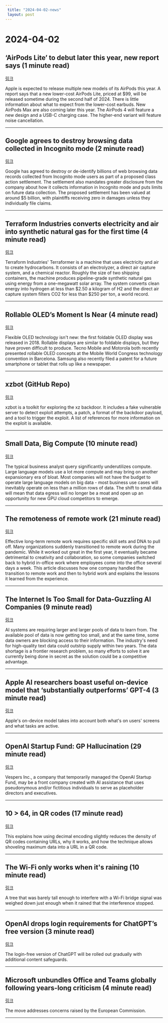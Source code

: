```yaml
---
 title: "2024-04-02-news"
 layout: post
---
```

<h1>2024-04-02</h1><h2>‘AirPods Lite’ to debut later this year, new report says (1 minute read)</h2><p><a href="https://9to5mac.com/2024/04/01/airpods-lite-rumors/?utm_source=tldrnewsletter">링크</a>  </p><p>Apple is expected to release multiple new models of its AirPods this year. A report says that a new lower-cost AirPods Lite, priced at $99, will be released sometime during the second half of 2024. There is little information about what to expect from the lower-cost earbuds. New AirPods Max are also coming later this year. The AirPods 4 will feature a new design and a USB-C charging case. The higher-end variant will feature noise cancellation. </p><hr /><h2>Google agrees to destroy browsing data collected in Incognito mode (2 minute read)</h2><p><a href="https://www.theverge.com/2024/4/1/24117929/google-incognito-browsing-data-delete-class-action-settlement?utm_source=tldrnewsletter">링크</a>  </p><p>Google has agreed to destroy or de-identify billions of web browsing data records collected from Incognito mode users as part of a proposed class action settlement. The settlement also mandates greater disclosure from the company about how it collects information in Incognito mode and puts limits on future data collection. The proposed settlement has been valued at around $5 billion, with plaintiffs receiving zero in damages unless they individually file claims. </p><hr /><h2>Terraform Industries converts electricity and air into synthetic natural gas for the first time (4 minute read)</h2><p><a href="https://techcrunch.com/2024/04/01/terraform-industries-converted-electricity-and-air-into-synthetic-natural-gas/?utm_source=tldrnewsletter">링크</a>  </p><p>Terraform Industries' Terraformer is a machine that uses electricity and air to create hydrocarbons. It consists of an electrolyzer, a direct air capture system, and a chemical reactor. Roughly the size of two shipping containers, the machine produces pipeline-grade synthetic natural gas using energy from a one-megawatt solar array. The system converts clean energy into hydrogen at less than $2.50 a kilogram of H2 and the direct air capture system filters CO2 for less than $250 per ton, a world record. </p><hr /><h2>Rollable OLED’s Moment Is Near (4 minute read)</h2><p><a href="https://spectrum.ieee.org/rollable-smartphone?utm_source=tldrnewsletter">링크</a>  </p><p>Flexible OLED technology isn't new: the first foldable OLED display was released in 2018. Rollable displays are similar to foldable displays, but they have proven difficult to produce. Tecno Mobile and Motorola both recently presented rollable OLED concepts at the Mobile World Congress technology convention in Barcelona. Samsung also recently filed a patent for a future smartphone or tablet that rolls up like a newspaper. </p><hr /><h2>xzbot (GitHub Repo)</h2><p><a href="https://github.com/amlweems/xzbot?utm_source=tldrnewsletter">링크</a>  </p><p>xzbot is a toolkit for exploring the xz backdoor. It includes a fake vulnerable server to detect exploit attempts, a patch, a format of the backdoor payload, and a tool to trigger the exploit. A list of references for more information on the exploit is available. </p><hr /><h2>Small Data, Big Compute (10 minute read)</h2><p><a href="https://www.moderndescartes.com/essays/small_data_big_compute/?utm_source=tldrnewsletter">링크</a>  </p><p>The typical business analyst query significantly underutilizes compute. Large language models use a lot more compute and may bring on another expansionary era of bloat. Most companies will not have the budget to operate large language models on big data - most business use cases will inevitably operate on less than a million rows of data. The shift to small data will mean that data egress will no longer be a moat and open up an opportunity for new GPU cloud competitors to emerge. </p><hr /><h2>The remoteness of remote work (21 minute read)</h2><p><a href="https://zerodha.tech/blog/remoteness-of-remote-work/?utm_source=tldrnewsletter">링크</a>  </p><p>Effective long-term remote work requires specific skill sets and DNA to pull off. Many organizations suddenly transitioned to remote work during the pandemic. While it worked out great in the first year, it eventually became detrimental to creativity and collaboration, so some companies switched back to hybrid in-office work where employees come into the office several days a week. This article discusses how one company handled the transition to remote work and then to hybrid work and explains the lessons it learned from the experience. </p><hr /><h2>The Internet Is Too Small for Data-Guzzling AI Companies (9 minute read)</h2><p><a href="https://www.wsj.com/tech/ai/ai-training-data-synthetic-openai-anthropic-9230f8d8?st=sl7o5mume69fmvm&amp;reflink=desktopwebshare_permalink&amp;utm_source=tldrnewsletter">링크</a>  </p><p>AI systems are requiring larger and larger pools of data to learn from. The available pool of data is now getting too small, and at the same time, some data owners are blocking access to their information. The industry's need for high-quality text data could outstrip supply within two years. The data shortage is a frontier research problem, so many efforts to solve it are currently being done in secret as the solution could be a competitive advantage. </p><hr /><h2>Apple AI researchers boast useful on-device model that ‘substantially outperforms’ GPT-4 (3 minute read)</h2><p><a href="https://9to5mac.com/2024/04/01/apple-ai-gpt-4/?utm_source=tldrnewsletter">링크</a>  </p><p>Apple's on-device model takes into account both what's on users' screens and what tasks are active. </p><hr /><h2>OpenAI Startup Fund: GP Hallucination (29 minute read)</h2><p><a href="https://www.nongaap.com/p/openai-startup-fund-gp-hallucination?utm_source=tldrnewsletter">링크</a>  </p><p>Vespers Inc., a company that temporarily managed the OpenAI Startup Fund, may be a front company created with AI assistance that uses pseudonymous and/or fictitious individuals to serve as placeholder directors and executives. </p><hr /><h2>10 &gt; 64, in QR codes (17 minute read)</h2><p><a href="https://huonw.github.io/blog/2024/03/qr-base10-base64/?utm_source=tldrnewsletter">링크</a>  </p><p>This explains how using decimal encoding slightly reduces the density of QR codes containing URLs, why it works, and how the technique allows shoveling maximum data into a URL in a QR code. </p><hr /><h2>The Wi-Fi only works when it's raining (10 minute read)</h2><p><a href="https://predr.ag/blog/wifi-only-works-when-its-raining/?utm_source=tldrnewsletter">링크</a>  </p><p>A tree that was barely tall enough to interfere with a Wi-Fi bridge signal was weighed down just enough when it rained that the interference stopped. </p><hr /><h2>OpenAI drops login requirements for ChatGPT’s free version (3 minute read)</h2><p><a href="https://arstechnica.com/information-technology/2024/04/openai-drops-login-requirements-for-chatgpts-free-version/?utm_source=tldrnewsletter">링크</a>  </p><p>The login-free version of ChatGPT will be rolled out gradually with additional content safeguards. </p><hr /><h2>Microsoft unbundles Office and Teams globally following years-long criticism (4 minute read)</h2><p><a href="https://techcrunch.com/2024/04/01/microsoft-to-unbundle-office-and-teams-globally-following-years-long-criticism/?utm_source=tldrnewsletter">링크</a>  </p><p>The move addresses concerns raised by the European Commission. </p><hr />